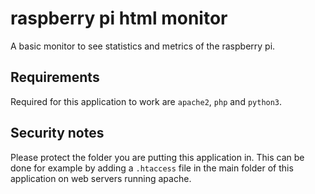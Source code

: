 # raspberry pi html monitor
A basic monitor to see statistics and metrics of the raspberry pi.

## Requirements
Required for this application to work are `apache2`, `php` and `python3`.

## Security notes
Please protect the folder you are putting this application in. This can be done
for example by adding a `.htaccess` file in the main folder of this application
on web servers running apache.
